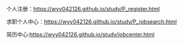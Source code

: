 个人注册：https://wyy042126.github.io/study/P_register.html

求职个人中心：https://wyy042126.github.io/study/P_jobsearch.html

简历中心:https://wyy042126.github.io/study/jobcenter.html 



